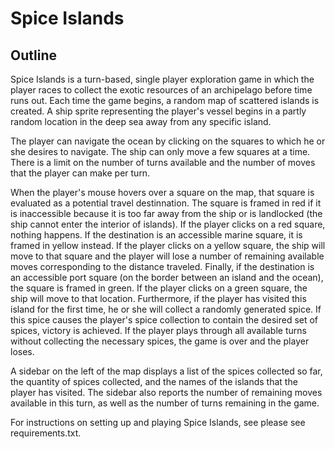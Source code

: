 Spice Islands
=============

Outline
-------
Spice Islands is a turn-based, single player exploration game in which
the player races to collect the exotic resources of an archipelago before time runs out.
Each time the game begins, a random map of scattered islands is created. A ship sprite representing
the player's vessel begins in a partly random location in the deep sea away from any specific island.

The player can navigate the ocean by clicking on the squares to which he or she desires to navigate.
The ship can only move a few squares at a time. There is a limit on the number of turns available and the
number of moves that the player can make per turn.

When the player's mouse hovers over a square on the map, that square is evaluated as a potential travel destinnation.
The square is framed in red if it is inaccessible because it is too far away from the ship or is landlocked 
(the ship cannot enter the interior of islands). If the player clicks on a red square, nothing happens.
If the destination is an accessible marine square, it is framed in yellow instead. If the player clicks on a yellow square,
the ship will move to that square and the player will lose a number of remaining available moves corresponding to the distance
traveled. Finally, if the destination is an accessible port square (on the border between an island and the ocean),
the square is framed in green. If the player clicks on a green square, the ship will move to that location. Furthermore,
if the player has visited this island for the first time, he or she will collect a randomly generated spice. If this spice
causes the player's spice collection to contain the desired set of spices, victory is achieved. If the player plays through
all available turns without collecting the necessary spices, the game is over and the player loses.

A sidebar on the left of the map displays a list of the spices collected so far, the quantity of spices collected, and the
names of the islands that the player has visited. The sidebar also reports the number of remaining moves available in this
turn, as well as the number of turns remaining in the game.

For instructions on setting up and playing Spice Islands, see please see requirements.txt.
